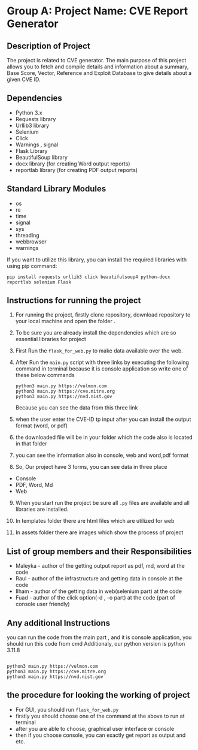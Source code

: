 # Group A: Project Name: CVE Report Generator

## Description of Project
The project is related to CVE generator. The main purpose of this project allows you to fetch and compile details and information about a summary, Base Score, Vector, Reference and Exploit Database to give details about a given CVE ID.

## Dependencies

- Python 3.x
- Requests library
- Urllib3 library
- Selenium 
- Click
- Warnings , signal
- Flask Library
- BeautifulSoup library
- docx library (for creating Word output reports)
- reportlab library (for creating PDF output reports)

 ## Standard Library Modules
 - os
 - re
 - time
 - signal
 - sys
 - threading
 - webbrowser
 - warnings

If you want to utilize this library, you can install the required libraries with using pip command:

```
pip install requests urllib3 click beautifulsoup4 python-docx reportlab selenium Flask

```

## Instructions for running the project

1. For running the project, firstly clone repository, download repository to your local machine and open the folder .

2. To be sure you are already install the dependencies which are so essential libraries for project

3. First Run the `flask_for_web.py`  to make data available over the web.

4. After Run the `main.py` script  with three links by executing the following command in terminal because it is console application
   so write one of these below commands
   ```
   python3 main.py https://vulmon.com
   python3 main.py https://cve.mitre.org
   python3 main.py https://nvd.nist.gov
   ```
   Because you can see the data from this three link

5. when the user enter the CVE-ID tp input after you can install the output format (word, or pdf)

6. the downloaded file will be in your folder which the code also is located in that folder

7. you can see the information also in console, web and word,pdf format

8. So, Our project have 3 forms, you can see data in three place
 - Console
 - PDF, Word, Md
 - Web

9. When you start run the project be sure all `.py` files are available and all libraries are installed.

10. In templates folder there are html files which are utilized for web

11. In assets folder there are images which show the process of project

## List of group members and their Responsibilities

- Maleyka - author of the getting output report as pdf, md, word at the code
- Raul - author of the infrastructure and getting data in console at the code
- Ilham - author of the getting data in web(selenium part) at the code
- Fuad - author of the click option(-d , -o part) at the code (part of console user friendly)

## Any additional  Instructions
you can run the code from the main part , and it is console application, you should run this code from cmd
Additionaly, our python version is python 3.11.8
   ```

   python3 main.py https://vulmon.com
   python3 main.py https://cve.mitre.org
   python3 main.py https://nvd.nist.gov
   
   ```

   ## the procedure for looking the working of project
   - For GUI, you should run `flask_for_web.py`
   - firstly you should choose one of the command at the above to run at terminal
   - after you are able to choose, graphical user interface or console
   - then if you choose console, you can exactly get report as output and etc.
